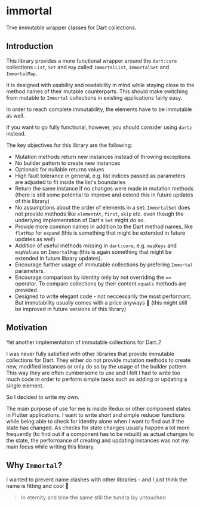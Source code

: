 # immortal

Trve immutable wrapper classes for Dart collections.

## Introduction

This library provides a more functional wrapper around the `dart:core` collections `List`, `Set` and `Map` called `ImmortalList`, `ImmortalSet` and `ImmortalMap`.

It is designed with usability and readability in mind while staying close to the method names of their mutable counterparts.
This should make switching from mutable to `Immortal` collections in existing applications fairly easy.

In order to reach complete immutability, the elements have to be immutable as well.

If you want to go fully functional, however, you should consider using `dartz` instead.

The key objectives for this library are the following:

- Mutation methods return new instances instead of throwing exceptions
- No builder pattern to create new instances
- Optionals for nullable returns values
- High fault tolerance in general, e.g. list indices passed as parameters are adjusted to fit inside the list's boundaries
- Return the same instance if no changes were made in mutation methods (there is still some potential to improve and extend this in future updates of this library)
- No assumptions about the order of elements in a set: `ImmortalSet` does not provide methods like `elementAt`, `first`, `skip` etc. even though the underlying implementation of Dart's `Set` might do so.
- Provide more common names in addition to the Dart method names, like `flatMap` for `expand` (this is something that might be extended in future updates as well)
- Addition of useful methods missing in `dart:core`, e.g. `mapKeys` and `mapValues` on `ImmortalMap` (this is again something that might be extended in future library updates).
- Encourage further usage of immutable collections by prefering `Immortal` parameters.
- Encourage comparison by identity only by not overriding the `==` operator. To compare collections by their content `equals` methods are provided.
- Designed to write elegant code - not neccessarily the most performant. But immutability usually comes with a price anyways 🤷 (this might still be improved in future versions of this library)

## Motivation

Yet another implementation of immutable collections for Dart..?

I was never fully satisfied with other libraries that provide immutable collections for Dart. They either do not provide mutation methods to create new, modified instances or only do so by the usage of the builder pattern.
This way they are often cumbersome to use and I felt I had to write too much code in order to perform simple tasks such as adding or updating a single element.

So I decided to write my own.

The main purpose of use for me is inside Redux or other component states in Flutter applications. I want to write short and simple reducer functions while being able to check for identity alone when I want to find out if the state has changed. As checks for state changes usually happen a lot more frequently (to find out if a component has to be rebuilt) as actual changes to the state, the performance of creating and updating instances was not my main focus while writing this library.

## Why `Immortal`?

I wanted to prevent name clashes with other libraries - and I just think the name is fitting and cool 🤘

> In eternity and time the same still the tundra lay untouched
